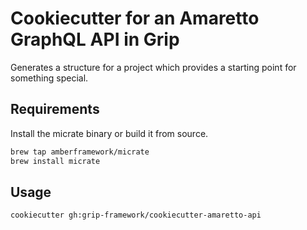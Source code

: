 # Cookiecutter for an Amaretto GraphQL API in Grip

Generates a structure for a project which provides a starting point for something special.

## Requirements

Install the micrate binary or build it from source.

```bash
brew tap amberframework/micrate
brew install micrate
```

## Usage

```bash
cookiecutter gh:grip-framework/cookiecutter-amaretto-api
```
